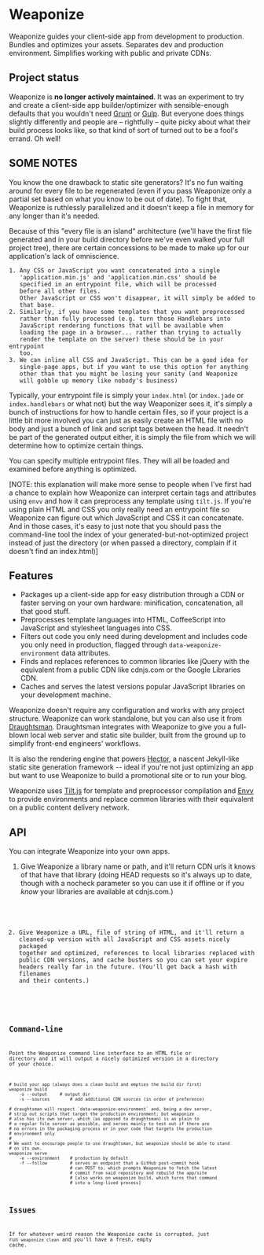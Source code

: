 # Weaponize

Weaponize guides your client-side app from development to production. Bundles and optimizes your assets. Separates dev and production environment. Simplifies working with public and private CDNs.

## Project status

Weaponize is **no longer actively maintained**. It was an experiment to try and create a client-side app builder/optimizer with sensible-enough defaults that you wouldn't need [Grunt](http://gruntjs.com/) or [Gulp](http://gulpjs.com/). But everyone does things slightly differently and people are – rightfully – quite picky about what their build process looks like, so that kind of sort of turned out to be a fool's errand. Oh well!

## SOME NOTES

You know the one drawback to static site generators? It's no fun waiting around
for every file to be regenerated (even if you pass Weaponize only a partial set
based on what you know to be out of date). To fight that, Weaponize is 
ruthlessly parallelized and it doesn't keep a file in memory for any longer 
than it's needed.

Because of this "every file is an island" architecture (we'll have the first
file generated and in your build directory before we've even walked your full 
project tree), there are certain concessions to be made to make up for our 
application's lack of omniscience.

	1. Any CSS or JavaScript you want concatenated into a single 
	   'application.min.js' and 'application.min.css' should be 
	   specified in an entrypoint file, which will be processed
	   before all other files.
	   Other JavaScript or CSS won't disappear, it will simply be added to
	   that base.
	2. Similarly, if you have some templates that you want preprocessed
	   rather than fully processed (e.g. turn those Handlebars into 
	   JavaScript rendering functions that will be available when 
	   loading the page in a browser... rather than trying to actually
	   render the template on the server) these should be in your entrypoint
	   too.
	3. We can inline all CSS and JavaScript. This can be a good idea for 
	   single-page apps, but if you want to use this option for anything
	   other than that you might be losing your sanity (and Weaponize
	   will gobble up memory like nobody's business)

Typically, your entrypoint file is simply your `index.html` (or `index.jade` 
or `index.handlebars` or what not) but the way Weaponizer sees it, it's 
simply a bunch of instructions for how to handle certain files, so if your
project is a little bit more involved you can just as easily create an HTML
file with no body and just a bunch of link and script tags between the head.
It needn't be part of the generated output either, it is simply the file from
which we will determine how to optimize certain things.

You can specify multiple entrypoint files. They will all be loaded and examined
before anything is optimized.

[NOTE: this explanation will make more sense to people when I've first had 
a chance to explain how Weaponize can interpret certain tags and attributes
using `envv` and how it can preprocess any template using `tilt.js`. If you're
using plain HTML and CSS you only really need an entrypoint file so Weaponize
can figure out which JavaScript and CSS it can concatenate. And in those 
cases, it's easy to just note that you should pass the command-line tool
the index of your generated-but-not-optimized project instead of
just the directory (or when passed a directory, complain if it doesn't
find an index.html)]

## Features

* Packages up a client-side app for easy distribution through a CDN or faster serving on your own hardware: minification, concatenation, all that good stuff.
* Preprocesses template languages into HTML, CoffeeScript into JavaScript and stylesheet languages into CSS.
* Filters out code you only need during development and includes code you only need in production, flagged through `data-weaponize-environment` data attributes.
* Finds and replaces references to common libraries like jQuery with the equivalent from a public CDN like cdnjs.com or the Google Libraries CDN.
* Caches and serves the latest versions popular JavaScript libraries on your development machine.

Weaponize doesn't require any configuration and works with any project structure. Weaponize can work standalone, but you can also use it from [Draughtsman](https://github.com/stdbrouw/draughtsman). Draughtsman integrates with Weaponize to give you a full-blown local web server and static site builder, built from the ground up to simplify front-end engineers' workflows.

It is also the rendering engine that powers [Hector](https://github.com/stdbrouw/hector), a nascent Jekyll-like static site generation framework -- ideal if you're not just optimizing an app but want to use Weaponize to build a promotional site or to run your blog.

Weaponize uses [Tilt.js](https://github.com/stdbrouw/tilt.js) for template and preprocessor compilation and [Envv](https://github.com/stdbrouw/envv) to provide environments and replace common libraries with their equivalent on a public content delivery network.

## API

You can integrate Weaponize into your own apps.

1. Give Weaponize a library name or path, and it'll return CDN urls it knows of that have that library (doing HEAD requests so it's always up to date, though with a nocheck parameter so you can use it if offline or if you *know* your libraries are available at cdnjs.com.)

<code example>

2. Give Weaponize a URL, file of string of HTML, and it'll return a cleaned-up version with all JavaScript and CSS assets nicely packaged together and optimized, references to local libraries replaced with public CDN versions, and cache busters so you can set your expire headers really far in the future. (You'll get back a hash with filenames and their contents.)

<code example>

## Command-line

Point the Weaponize command line interface to an HTML file or directory and it will output a nicely optimized version in a directory of your choice.

	# build your app (always does a clean build and empties the build dir first)
	weaponize build
		-o --output	    # output dir
		-s --sources	    # add additional CDN sources (in order of preference)

	# draughtsman will respect `data-weaponize-environment` and, being a dev server,
	# strip out scripts that target the production environment; but weaponize
	# also has its own server, which (as opposed to draughtsman) is as plain to
	# a regular file server as possible, and serves mainly to test out if there are
	# no errors in the packaging process or in your code that targets the production
	# environment only
	#
	# We want to encourage people to use draughtsman, but weaponize should be able to stand
	# on its own.
	weaponize serve
	    -e --environment    # production by default
	    -f --follow         # serves an endpoint that a GitHub post-commit hook
	                        # can POST to, which prompts Weaponize to fetch the latest
	                        # commit from said repository and rebuild the app/site
	                        # [also works on weaponize build, which turns that command
	                        # into a long-lived process]

## Issues

If for whatever weird reason the Weaponize cache is corrupted, just run `weaponize clean` and you'll have a fresh, empty cache.
